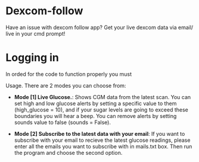 # Dexcom-follow
Have an issue with dexcom follow app? Get your live dexcom data via email/ live in your cmd prompt! 


# Logging in
In orded for the code to function properly you must

Usage. There are 2 modes you can choose from:


- **Mode [1] Live Glucose.**: Shows CGM data from the latest scan. You can set high and low glucose alerts by setting a specific value to them (high_glucose = 10), and if your sugar levels are going to exceed these boundaries you will hear a beep. You can remove alerts by setting sounds value to false (sounds = False).

- **Mode [2] Subscribe to the latest data with your email**: If you want to subscribe with your email to recieve the latest glucose readings, please enter all the emails you want to subscribe with in mails.txt box. Then run the program and choose the second option.
